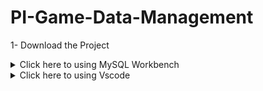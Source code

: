 # PI-Game-Data-Management 


1- Download the Project





<details>
<summary>Click here to using MySQL Workbench</summary>
<pre>
- [x] create a connection with the name 'localhost' 
- [x] add the information of the file "db.sql"
- [x] And Run it
- [ ] Your database must be online 👌
</pre>
</details>




<details>
<summary>Click here to using Vscode</summary>
<pre>
- [x] cd to 'ProjetoFinal'
- [x] Run app.js
- [ ] Server running at http://localhost:8081 👌




